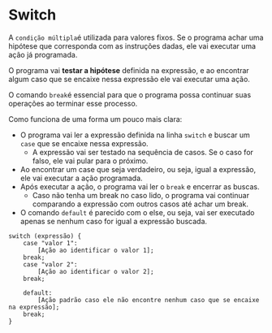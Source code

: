 # Switch

A `condição múltipla`é utilizada para valores fixos. Se o programa achar uma hipótese que corresponda com as instruções dadas, ele vai executar uma ação já programada.

O programa vai **testar a hipótese** definida na expressão, e ao encontrar algum caso que se encaixe nessa expressão ele vai executar uma ação. 

O comando `break`é essencial para que o programa possa continuar suas operações ao terminar esse processo.

Como funciona de uma forma um pouco mais clara:

* O programa vai ler a expressão definida na linha `switch` e buscar um `case` que se encaixe nessa expressão.
    * A expressão vai ser testado na sequência de casos. Se o caso for falso, ele vai pular para o próximo.
* Ao encontrar um case que seja verdadeiro, ou seja, igual a expressão, ele vai executar a ação programada.
* Após executar a ação, o programa vai ler o `break` e encerrar as buscas.
    * Caso não tenha um break no caso lido, o programa vai continuar comparando a expressão com outros casos até achar um break.
* O comando `default` é parecido com o else, ou seja, vai ser executado apenas se nenhum caso for igual a expressão buscada.

```
switch (expressão) {
    case "valor 1":
        [Ação ao identificar o valor 1];
    break;
    case "valor 2":
        [Ação ao identificar o valor 2];
    break;

    default: 
        [Ação padrão caso ele não encontre nenhum caso que se encaixe na expressão];
    break;
}
```
